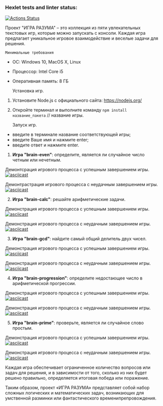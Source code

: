 ### Hexlet tests and linter status:
[![Actions Status](https://github.com/userbairapshi/frontend-project-44/actions/workflows/hexlet-check.yml/badge.svg)](https://github.com/userbairapshi/frontend-project-44/actions)

Проект "ИГРА РАЗУМА" – это коллекция из пяти увлекательных текстовых игр, которые можно запускать с консоли. Каждая игра предлагает уникальное игровое взаимодействие и веселые задачи для решения.

    Минимальные требования
- ОС: Windows 10, MacOS X, Linux
- Процессор: Intel Core i5
- Оперативная память: 8 ГБ

    Установка игр.
1. Установите Node.js с официального сайта: https://nodejs.org/
2. Откройте терминал и выполните команду `npm install название_пакета` // название игры.

    Запуск игр.
  - введите в терминале название соответствующей игры;
  - введите Ваше имя и нажмите enter;
  - введите ответ и нажмите enter.

1. **Игра "brain-even"**: определите, является ли случайное число четным или нечетным.

Демонтсрация игрового процесса с успешным завершением игры.
[![asciicast](https://asciinema.org/a/652847.svg)](https://asciinema.org/a/652847)

Демонтрастрация игрового процесса с неудачным завершением игры.
[![asciicast](https://asciinema.org/a/YRXWB0RHyAzLz44xPcqSFj4yQ.svg)](https://asciinema.org/a/YRXWB0RHyAzLz44xPcqSFj4yQ)

2. **Игра "brain-calc"**: решайте арифметические задачи.

Демонстрация игрового процесса с успешным завершением игры.
[![asciicast](https://asciinema.org/a/BHUtPhebKsbd7FI7a4xDnJNt3.svg)](https://asciinema.org/a/BHUtPhebKsbd7FI7a4xDnJNt3)

Демонстрация игрового процесса с неудачным завершением игры.
[![asciicast](https://asciinema.org/a/FKjFm2KGMlK71cOJsHyyf1RuS.svg)](https://asciinema.org/a/FKjFm2KGMlK71cOJsHyyf1RuS)

3. **Игра "brain-gcd"**: найдите самый общий делитель двух чисел.

Демонстрация игрового процесса с успешным завершением игры.
[![asciicast](https://asciinema.org/a/B03vsuEjV6qsK4dr13EMFAdFk.svg)](https://asciinema.org/a/B03vsuEjV6qsK4dr13EMFAdFk)

Демонстрация игрового процесса с неудачным завершением игры.
[![asciicast](https://asciinema.org/a/lj8TRwFY31Ro6mtqKYvA4jWVD.svg)](https://asciinema.org/a/lj8TRwFY31Ro6mtqKYvA4jWVD)

4. **Игра "brain-progression"**: определите недостающее число в арифметической прогрессии.

Демонстрация игрового процесса с успешным завершением игры.
[![asciicast](https://asciinema.org/a/hpxGfTHhZMjW7dnzIkLg0AVLK.svg)](https://asciinema.org/a/hpxGfTHhZMjW7dnzIkLg0AVLK)

Демонстрация игрового процесса с неудачным завершением игры.
[![asciicast](https://asciinema.org/a/juHV83lLedPdxYRBfJKapo9je.svg)](https://asciinema.org/a/juHV83lLedPdxYRBfJKapo9je)

5. **Игра "brain-prime"**: проверьте, является ли случайное слово простым.

Демонстрация игрового процесса с успешным завершением игры.
[![asciicast](https://asciinema.org/a/kdRqp93a4Ea5uznho5bkK9Djs.svg)](https://asciinema.org/a/kdRqp93a4Ea5uznho5bkK9Djs)

Демонстрация игрового процесса с неудачным завершением игры.
[![asciicast](https://asciinema.org/a/XFUyOUtCPE0tyRJSlItYWTshf.svg)](https://asciinema.org/a/XFUyOUtCPE0tyRJSlItYWTshf)

Каждая игра обеспечивает ограниченное количество вопросов или задач для решения, и в зависимости от того, сколько из них будет решено правильно, определяется итоговая победа или поражение.

Таким образом, проект «ИГРА РАЗУМА» представляет собой набор сложных логических и математических задач, возникающих для умственной разминки или фантастического временипрепровождения.